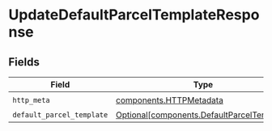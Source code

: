 # UpdateDefaultParcelTemplateResponse


## Fields

| Field                                                                                          | Type                                                                                           | Required                                                                                       | Description                                                                                    |
| ---------------------------------------------------------------------------------------------- | ---------------------------------------------------------------------------------------------- | ---------------------------------------------------------------------------------------------- | ---------------------------------------------------------------------------------------------- |
| `http_meta`                                                                                    | [components.HTTPMetadata](../../models/components/httpmetadata.md)                             | :heavy_check_mark:                                                                             | N/A                                                                                            |
| `default_parcel_template`                                                                      | [Optional[components.DefaultParcelTemplate]](../../models/components/defaultparceltemplate.md) | :heavy_minus_sign:                                                                             | N/A                                                                                            |